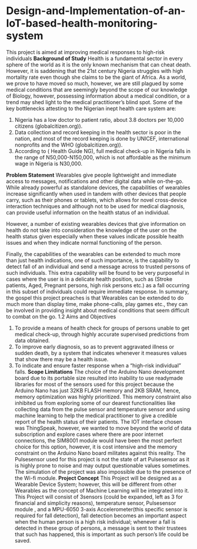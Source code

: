 # Design-and-Implementation-of-an-IoT-based-health-monitoring-system
This project is aimed at improving medical responses to high-risk individuals
**Background of Study**
Health is a fundamental sector in every sphere of the world as it is the only known mechanism that can cheat death. However, it is saddening that the 21st century Nigeria struggles with high mortality rate even though she claims to be the giant of Africa. As a world, we prove to have moved so much, however, we are still plagued by some medical conditions that are seemingly beyond the scope of our knowledge of Biology, however, possessing information about a medical condition, or a trend may shed light to the medical practitioner’s blind spot.  Some of the key bottlenecks attesting to the Nigerian inept health care system are:
1.	Nigeria has a low doctor to patient ratio, about 3.8 doctors per 10,000 citizens (globalcitizen.org)).
2.	Data collection and record keeping in the health sector is poor in the nation, and most of the record keeping is done by UNICEF, international nonprofits and the WHO (globalcitizen.org)).
3.	According to ( Health Guide NG), full medical check-up in Nigeria falls in the range of N50,000-N150,000, which is not affordable as the minimum wage in Nigeria is N30,000.

**Problem Statement**
Wearables give people lightweight and immediate access to messages, notifications and other digital data while on-the-go. While already powerful as standalone devices, the capabilities of wearables increase significantly when used in tandem with other devices that people carry, such as their phones or tablets, which allows for novel cross-device interaction techniques and although not to be used for medical diagnosis, can provide useful information on the health status of an individual. 

However, a number of existing wearables devices that give information on health do not take into consideration the knowledge of the user on the health status given especially when these values indicate possible health issues and when they indicate normal functioning of the person. 

Finally, the capabilities of the wearables can be extended to much more than just health indications, one of such importance, is the capability to detect fall of an individual and send a message across to trusted persons of such individuals. This extra capability will be found to be very purposeful in cases where the user is in a delicate health position, such as (Stroke patients, Aged, Pregnant persons, high risk persons etc.) as a fall occurring in this subset of individuals could require immediate response. In summary, the gospel this project preaches is that Wearables can be extended to do much more than display time, make phone-calls, play games etc., they can be involved in providing insight about medical conditions that seem difficult to combat on the go. 
1.2	Aims and Objectives
1.	To provide a means of health check for groups of persons unable to get medical check-up, through highly accurate supervised predictions from data obtained.
2.	To improve early diagnosis, so as to prevent aggravated illness or sudden death, by a system that indicates whenever it measures values that show there may be a health issue.
3.	To indicate and ensure faster response when a “high-risk individual” falls.
**Scope 
Limitations**
The choice of the Arduino Nano development board due to its portable size resulted into inability to use readymade libraries for most of the sensors used for this project because the Arduino Nano has just 32KB FLASH  memory and 2KB SRAM, hence, memory optimization was highly prioritized. This memory constraint also inhibited us from exploring some of our dearest functionalities like collecting data from the pulse sensor and temperature sensor and using machine learning to help the medical practitioner to give a credible report of the health status of their patients.
 The IOT interface chosen was ThingSpeak, however, we wanted to move beyond the world of data subscription and explore cases where there are poor internet connections, the SIM8001 module would have been the most perfect choice for this option, however, it is cost intensive and the memory constraint on the Arduino Nano board militates against this reality. The Pulsesensor used for this project is not the state of art Pulsesensor as it is highly prone to noise and may output questionable values sometimes. The simulation of the project was also impossible due to the presence of the Wi-fi module. 
**Project Concept**
This Project will be designed as a Wearable Device System; however, this will be different from other Wearables as the concept of Machine Learning will be integrated into it. This Project will consist of 3sensors (could be expanded, left as 3 for financial and simplicity reasons), temperature sensor, Pulsesensor module , and a MPU-6050 3-axis Accelerometer(this specific sensor is required for fall detection), fall detection becomes an important aspect when the human person is a high risk individual; whenever a fall is detected in these group of persons, a message is sent to their trustees that such has happened, this is important as such person’s life could be saved.

